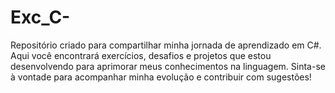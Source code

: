 # Exc_C-
Repositório criado para compartilhar minha jornada de aprendizado em C#. Aqui você encontrará exercícios, desafios e projetos que estou desenvolvendo para aprimorar meus conhecimentos na linguagem. Sinta-se à vontade para acompanhar minha evolução e contribuir com sugestões!
